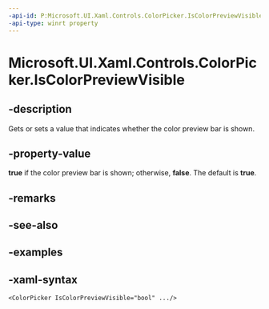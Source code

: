 ```yaml
---
-api-id: P:Microsoft.UI.Xaml.Controls.ColorPicker.IsColorPreviewVisible
-api-type: winrt property
---
```

<!-- Property syntax.
public bool IsColorPreviewVisible { get;  set; }
-->

# Microsoft.UI.Xaml.Controls.ColorPicker.IsColorPreviewVisible


## -description

Gets or sets a value that indicates whether the color preview bar is shown.


## -property-value

**true** if the color preview bar is shown; otherwise, **false**. The default is **true**.


## -remarks


## -see-also


## -examples


## -xaml-syntax

```xaml
<ColorPicker IsColorPreviewVisible="bool" .../>
```


